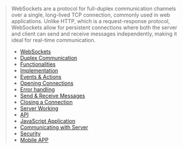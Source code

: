 > WebSockets are a protocol for full-duplex communication channels over a single, long-lived TCP connection, commonly used in web applications. Unlike HTTP, which is a request-response protocol, WebSockets allow for persistent connections where both the server and client can send and receive messages independently, making it ideal for real-time communication.
>
> - [WebSockets](https://github.com/aw-junaid/Computer-Science/blob/main/Web%20Technologies/Web%20Sockets/Course/WebSockets.md)
> - [Duplex Communication](https://github.com/aw-junaid/Computer-Science/blob/main/Web%20Technologies/Web%20Sockets/Course/Duplex%20Communication.md)
> - [Functionalities](https://github.com/aw-junaid/Computer-Science/blob/main/Web%20Technologies/Web%20Sockets/Course/Functionalities.md)
> - [Implementation](https://github.com/aw-junaid/Computer-Science/blob/main/Web%20Technologies/Web%20Sockets/Course/Implementation.md)
> - [Events & Actions](https://github.com/aw-junaid/Computer-Science/blob/main/Web%20Technologies/Web%20Sockets/Course/Events%20%26%20Actions.md)
> - [Opening Connections](https://github.com/aw-junaid/Computer-Science/blob/main/Web%20Technologies/Web%20Sockets/Course/Opening%20Connections.md)
> - [Error handling](https://github.com/aw-junaid/Computer-Science/blob/main/Web%20Technologies/Web%20Sockets/Course/Handling%20Errors.md)
> - [Send & Receive Messages](https://github.com/aw-junaid/Computer-Science/blob/main/Web%20Technologies/Web%20Sockets/Course/Send%20%26%20Receive%20Messages.md)
> - [Closing a Connection](https://github.com/aw-junaid/Computer-Science/blob/main/Web%20Technologies/Web%20Sockets/Course/Closing%20a%20Connection.md)
> - [Server Working](https://github.com/aw-junaid/Computer-Science/blob/main/Web%20Technologies/Web%20Sockets/Course/Server%20Working.md)
> - [API](https://github.com/aw-junaid/Computer-Science/blob/main/Web%20Technologies/Web%20Sockets/Course/API.md)
> - [JavaScript Application](https://github.com/aw-junaid/Computer-Science/blob/main/Web%20Technologies/Web%20Sockets/Course/JavaScript%20Application.md)
> - [Communicating with Server](https://github.com/aw-junaid/Computer-Science/blob/main/Web%20Technologies/Web%20Sockets/Course/Communicating%20with%20Server.md)
> - [Security](https://github.com/aw-junaid/Computer-Science/blob/main/Web%20Technologies/Web%20Sockets/Course/Security.md)
> - [Mobile APP](https://github.com/aw-junaid/Computer-Science/blob/main/Web%20Technologies/Web%20Sockets/Course/Mobile%20APP.md)
